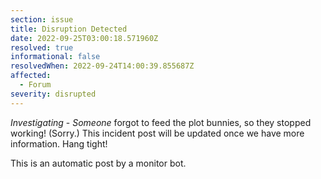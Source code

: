 ```yaml
---
section: issue
title: Disruption Detected
date: 2022-09-25T03:00:18.571960Z
resolved: true
informational: false
resolvedWhen: 2022-09-24T14:00:39.855687Z
affected:
  - Forum
severity: disrupted
---
```

*Investigating* - _Someone_ forgot to feed the plot bunnies, so they stopped working! (Sorry.) This incident post will be updated once we have more information. Hang tight!

This is an automatic post by a monitor bot.
        